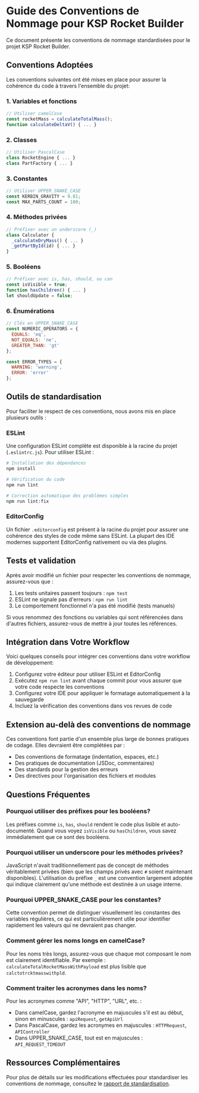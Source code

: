 # Guide des Conventions de Nommage pour KSP Rocket Builder

Ce document présente les conventions de nommage standardisées pour le projet KSP Rocket Builder.

## Conventions Adoptées

Les conventions suivantes ont été mises en place pour assurer la cohérence du code à travers l'ensemble du projet:

### 1. Variables et fonctions

```javascript
// Utiliser camelCase
const rocketMass = calculateTotalMass();
function calculateDeltaV() { ... }
```

### 2. Classes

```javascript
// Utiliser PascalCase
class RocketEngine { ... }
class PartFactory { ... }
```

### 3. Constantes

```javascript
// Utiliser UPPER_SNAKE_CASE
const KERBIN_GRAVITY = 9.81;
const MAX_PARTS_COUNT = 100;
```

### 4. Méthodes privées

```javascript
// Préfixer avec un underscore (_)
class Calculator {
  _calculateDryMass() { ... }
  _getPartById(id) { ... }
}
```

### 5. Booléens

```javascript
// Préfixer avec is, has, should, ou can
const isVisible = true;
function hasChildren() { ... }
let shouldUpdate = false;
```

### 6. Énumérations

```javascript
// Clés en UPPER_SNAKE_CASE
const NUMERIC_OPERATORS = {
  EQUALS: 'eq',
  NOT_EQUALS: 'ne',
  GREATER_THAN: 'gt'
};

const ERROR_TYPES = {
  WARNING: 'warning',
  ERROR: 'error'
};
```

## Outils de standardisation

Pour faciliter le respect de ces conventions, nous avons mis en place plusieurs outils :

### ESLint

Une configuration ESLint complète est disponible à la racine du projet (`.eslintrc.js`). Pour utiliser ESLint :

```bash
# Installation des dépendances
npm install

# Vérification du code
npm run lint

# Correction automatique des problèmes simples
npm run lint:fix
```

### EditorConfig

Un fichier `.editorconfig` est présent à la racine du projet pour assurer une cohérence des styles de code même sans ESLint. La plupart des IDE modernes supportent EditorConfig nativement ou via des plugins.

## Tests et validation

Après avoir modifié un fichier pour respecter les conventions de nommage, assurez-vous que :

1. Les tests unitaires passent toujours : `npm test`
2. ESLint ne signale pas d'erreurs : `npm run lint`
3. Le comportement fonctionnel n'a pas été modifié (tests manuels)

Si vous renommez des fonctions ou variables qui sont référencées dans d'autres fichiers, assurez-vous de mettre à jour toutes les références.

## Intégration dans Votre Workflow

Voici quelques conseils pour intégrer ces conventions dans votre workflow de développement:

1. Configurez votre éditeur pour utiliser ESLint et EditorConfig
2. Exécutez `npm run lint` avant chaque commit pour vous assurer que votre code respecte les conventions
3. Configurez votre IDE pour appliquer le formatage automatiquement à la sauvegarde
4. Incluez la vérification des conventions dans vos revues de code

## Extension au-delà des conventions de nommage

Ces conventions font partie d'un ensemble plus large de bonnes pratiques de codage. Elles devraient être complétées par :

- Des conventions de formatage (indentation, espaces, etc.)
- Des pratiques de documentation (JSDoc, commentaires)
- Des standards pour la gestion des erreurs
- Des directives pour l'organisation des fichiers et modules

## Questions Fréquentes

### Pourquoi utiliser des préfixes pour les booléens?

Les préfixes comme `is`, `has`, `should` rendent le code plus lisible et auto-documenté. Quand vous voyez `isVisible` ou `hasChildren`, vous savez immédiatement que ce sont des booléens.

### Pourquoi utiliser un underscore pour les méthodes privées?

JavaScript n'avait traditionnellement pas de concept de méthodes véritablement privées (bien que les champs privés avec `#` soient maintenant disponibles). L'utilisation du préfixe `_` est une convention largement adoptée qui indique clairement qu'une méthode est destinée à un usage interne.

### Pourquoi UPPER_SNAKE_CASE pour les constantes?

Cette convention permet de distinguer visuellement les constantes des variables régulières, ce qui est particulièrement utile pour identifier rapidement les valeurs qui ne devraient pas changer.

### Comment gérer les noms longs en camelCase?

Pour les noms très longs, assurez-vous que chaque mot composant le nom est clairement identifiable. Par exemple : `calculateTotalRocketMassWithPayload` est plus lisible que `calctotrcktmasswithpld`.

### Comment traiter les acronymes dans les noms?

Pour les acronymes comme "API", "HTTP", "URL", etc. :
- Dans camelCase, gardez l'acronyme en majuscules s'il est au début, sinon en minuscules : `apiRequest`, `getApiUrl`
- Dans PascalCase, gardez les acronymes en majuscules : `HTTPRequest`, `APIController`
- Dans UPPER_SNAKE_CASE, tout est en majuscules : `API_REQUEST_TIMEOUT`

## Ressources Complémentaires

Pour plus de détails sur les modifications effectuées pour standardiser les conventions de nommage, consultez le [rapport de standardisation](STANDARDISATION_REPORT.md).
